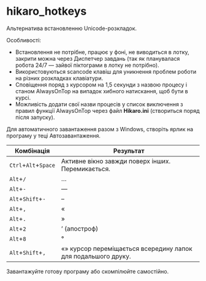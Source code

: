 # hikaro_hotkeys
Альтернатива встановленню Unicode-розкладок.

Особливості:
- Встановлення не потрібне, працює у фоні, не виводиться в лотку, закрити можна через Диспетчер завдань (так як планувалася робота 24/7 — зайвої піктограми в лотку не потрібно).
- Використовуються scancode клавіш для уникнення проблем роботи на різних розкладках клавіатури.
- Сповіщення поряд з курсором на 1,5 секунди з назвою процесу і станом AlwaysOnTop на випадок хибного натискання, щоб бути в курсі.
- Можливість додати свої назви процесів у список виключення з правил функції AlwaysOnTop через файл **Hikaro.ini** (створиться поряд після запуску).

Для автоматичного завантаження разом з Windows, створіть ярлик на програму у теці Автозавантаження.

| Комбінація  | Результат |
| - | - |
| `Ctrl`+`Alt`+`Space` | Активне вікно завжди поверх інших. Перемикається. |
| `Alt`+`/`  | … |
| `Alt`+`-`  | — |
| `Alt`+`Shift`+`-` | – |
| `Alt`+`,` | « |
| `Alt`+`.` | » |
| `Alt`+`2` | ’ (апостроф) |
| `Alt`+`8` | ° |
| `Alt`+`Shift`+`,` | «» курсор переміщається всередину лапок для подальшого друку. |

Завантажуйте готову програму або скомпілюйте самостійно.
